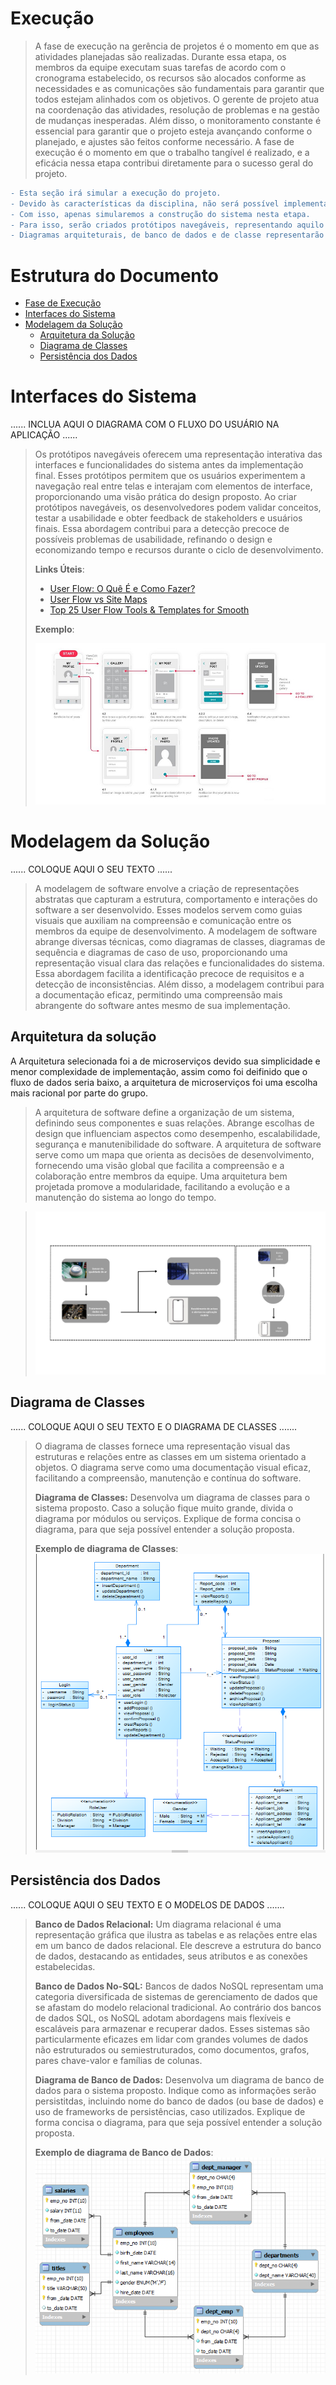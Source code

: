 # Execução

> A fase de execução na gerência de projetos é o momento em que as atividades planejadas são realizadas. 
> Durante essa etapa, os membros da equipe executam suas tarefas de acordo com o cronograma estabelecido, os recursos são alocados conforme as necessidades e as comunicações são fundamentais para garantir que todos estejam alinhados com os objetivos. 
> O gerente de projeto atua na coordenação das atividades, resolução de problemas e na gestão de mudanças inesperadas. 
> Além disso, o monitoramento constante é essencial para garantir que o projeto esteja avançando conforme o planejado, e ajustes são feitos conforme necessário. 
> A fase de execução é o momento em que o trabalho tangível é realizado, e a eficácia nessa etapa contribui diretamente para o sucesso geral do projeto.

```diff
- Esta seção irá simular a execução do projeto. 
- Devido às características da disciplina, não será possível implementar o software (tempo insuficiente).
- Com isso, apenas simularemos a construção do sistema nesta etapa.
- Para isso, serão criados protótipos navegáveis, representando aquilo que seria desenvolvido em termos de interface.
- Diagramas arquiteturais, de banco de dados e de classe representarão a modelagem e implementação do código-fonte.
```

# Estrutura do Documento

- [Fase de Execução](#execução)
- [Interfaces do Sistema](#interfaces-do-sistema)
- [Modelagem da Solução](#modelagem-da-solução)
  - [Arquitetura da Solução](#arquitetura-da-solução)
  - [Diagrama de Classes](#diagrama-de-classes)
  - [Persistência dos Dados](#persistência-dos-dados)


# Interfaces do Sistema

......  INCLUA AQUI O DIAGRAMA COM O FLUXO DO USUÁRIO NA APLICAÇÃO ......

> Os protótipos navegáveis oferecem uma representação interativa das interfaces e funcionalidades do sistema antes da implementação final. 
> Esses protótipos permitem que os usuários experimentem a navegação real entre telas e interajam com elementos de interface, proporcionando uma visão prática do design proposto. 
> Ao criar protótipos navegáveis, os desenvolvedores podem validar conceitos, testar a usabilidade e obter feedback de stakeholders e usuários finais. 
> Essa abordagem contribui para a detecção precoce de possíveis problemas de usabilidade, refinando o design e economizando tempo e recursos durante o ciclo de desenvolvimento. 
>
> **Links Úteis**:
> - [User Flow: O Quê É e Como Fazer?](https://medium.com/7bits/fluxo-de-usu%C3%A1rio-user-flow-o-que-%C3%A9-como-fazer-79d965872534)
> - [User Flow vs Site Maps](http://designr.com.br/sitemap-e-user-flow-quais-as-diferencas-e-quando-usar-cada-um/)
> - [Top 25 User Flow Tools & Templates for Smooth](https://www.mockplus.com/blog/post/user-flow-tools)
>
> **Exemplo**:
> 
> ![Exemplo de UserFlow](images/userflow.jpg)

# Modelagem da Solução

......  COLOQUE AQUI O SEU TEXTO ......


> A modelagem de software envolve a criação de representações abstratas que capturam a estrutura, comportamento e interações do software a ser desenvolvido. 
> Esses modelos servem como guias visuais que auxiliam na compreensão e comunicação entre os membros da equipe de desenvolvimento. 
> A modelagem de software abrange diversas técnicas, como diagramas de classes, diagramas de sequência e diagramas de caso de uso, proporcionando uma representação visual clara das relações e funcionalidades do sistema. 
> Essa abordagem facilita a identificação precoce de requisitos e a detecção de inconsistências. 
> Além disso, a modelagem contribui para a documentação eficaz, permitindo uma compreensão mais abrangente do software antes mesmo de sua implementação. 


## Arquitetura da solução

A Arquitetura selecionada foi a de microserviços devido sua simplicidade e menor complexidade de implementação, assim como foi deifinido que o fluxo de dados seria baixo, a arquitetura de microserviços foi uma escolha mais racional por parte do grupo.

> A arquitetura de software define a organização de um sistema, definindo seus componentes e suas relações.
> Abrange escolhas de design que influenciam aspectos como desempenho, escalabilidade, segurança e manutenibilidade do software. 
> A arquitetura de software serve como um mapa que orienta as decisões de desenvolvimento, fornecendo uma visão global que facilita a compreensão e a colaboração entre membros da equipe. 
> Uma arquitetura bem projetada promove a modularidade, facilitando a evolução e a manutenção do sistema ao longo do tempo.


> ![Arquitetura da solução](images/arquitetura_solucao.png)



## Diagrama de Classes

......  COLOQUE AQUI O SEU TEXTO E O DIAGRAMA DE CLASSES .......

> O diagrama de classes fornece uma representação visual das estruturas e relações entre as classes em um sistema orientado a objetos. 
> O diagrama serve como uma documentação visual eficaz, facilitando a compreensão, manutenção e contínua do software.
>
> **Diagrama de Classes:**
> Desenvolva um diagrama de classes para o sistema proposto.
> Caso a solução fique muito grande, divida o diagrama por módulos ou serviços.
> Explique de forma concisa o diagrama, para que seja possível entender a solução proposta.
>
> **Exemplo de diagrama de Classes**:
> ![Exemplo de diagrama de Classes](images/class-diagram.png)


## Persistência dos Dados

......  COLOQUE AQUI O SEU TEXTO E O MODELOS DE DADOS .......

> **Banco de Dados Relacional:**
> Um diagrama relacional é uma representação gráfica que ilustra as tabelas e as relações entre elas em um banco de dados relacional. 
> Ele descreve a estrutura do banco de dados, destacando as entidades, seus atributos e as conexões estabelecidas.
>
> **Banco de Dados No-SQL:**
> Bancos de dados NoSQL representam uma categoria diversificada de sistemas de gerenciamento de dados que se afastam do modelo relacional tradicional. 
> Ao contrário dos bancos de dados SQL, os NoSQL adotam abordagens mais flexíveis e escaláveis para armazenar e recuperar dados. 
> Esses sistemas são particularmente eficazes em lidar com grandes volumes de dados não estruturados ou semiestruturados, como documentos, grafos, pares chave-valor e famílias de colunas.
> 
> **Diagrama de Banco de Dados:**
> Desenvolva um diagrama de banco de dados para o sistema proposto.
> Indique como as informações serão persistitdas, incluindo nome do banco de dados (ou base de dados) e uso de frameworks de persistências, caso utilizados.
> Explique de forma concisa o diagrama, para que seja possível entender a solução proposta.
>
> **Exemplo de diagrama de Banco de Dados**:
> ![Exemplo de diagrama de Banco de Dados](images/database-diagram.png)


